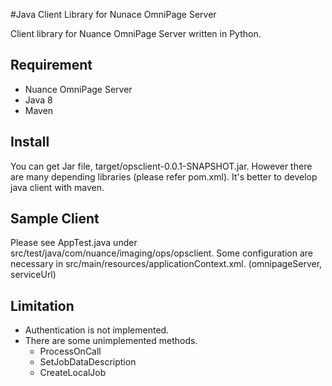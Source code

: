 #Java Client Library for Nunace OmniPage Server

Client library for Nuance OmniPage Server written in Python.

## Requirement

* Nuance OmniPage Server
* Java 8
* Maven

## Install

You can get Jar file, target/opsclient-0.0.1-SNAPSHOT.jar. However there are many depending libraries (please refer pom.xml). It's better to develop java client with maven.

## Sample Client

Please see AppTest.java under src/test/java/com/nuance/imaging/ops/opsclient. 
Some configuration are necessary in src/main/resources/applicationContext.xml. (omnipageServer, serviceUrl)

## Limitation

* Authentication is not implemented.
* There are some unimplemented methods.
  * ProcessOnCall
  * SetJobDataDescription
  * CreateLocalJob